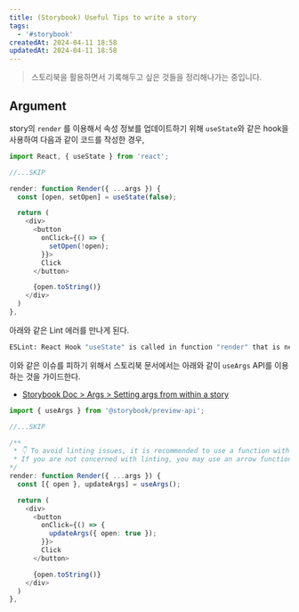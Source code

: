```yaml
---
title: (Storybook) Useful Tips to write a story
tags:
  - '#storybook'
createdAt: 2024-04-11 18:58
updatedAt: 2024-04-11 18:58
---
```


> 스토리북을 활용하면서 기록해두고 싶은 것들을 정리해나가는 중입니다.

## Argument

story의 `render` 를 이용해서 속성 정보를 업데이트하기 위해 `useState`와 같은 hook을 사용하여 다음과 같이 코드를 작성한 경우,

```typescript
import React, { useState } from 'react';

//...SKIP

render: function Render({ ...args }) {
  const [open, setOpen] = useState(false);

  return (
    <div>
      <button
        onClick={() => {
          setOpen(!open);
        }}>
        Click
      </button>

      {open.toString()}
    </div>
  )
},
```

아래와 같은 Lint 에러를 만나게 된다.

```bash
ESLint: React Hook "useState" is called in function "render" that is neither a React function component nor a custom React Hook function. React component names must start with an uppercase letter. React Hook names must start with the word "use".(react-hooks/rules-of-hooks)
```

이와 같은 이슈를 피하기 위해서 스토리북 문서에서는 아래와 같이 `useArgs` API를 이용하는 것을 가이드한다.

- [Storybook Doc > Args > Setting args from within a story](https://storybook.js.org/docs/writing-stories/args#setting-args-from-within-a-story)

```typescript
import { useArgs } from '@storybook/preview-api';

//...SKIP

/**
 * 👇 To avoid linting issues, it is recommended to use a function with a capitalized name.
 * If you are not concerned with linting, you may use an arrow function.
*/
render: function Render({ ...args }) {
  const [{ open }, updateArgs] = useArgs();

  return (
    <div>
      <button
        onClick={() => {
          updateArgs({ open: true });
        }}>
        Click
      </button>

      {open.toString()}
    </div>
  )
},
```
